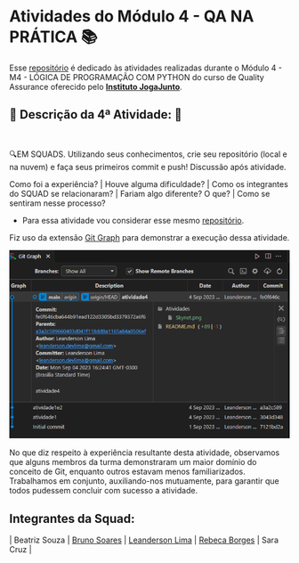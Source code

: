 # Atividades do Módulo 4 - QA NA PRÁTICA 📚

Esse [repositório](https://github.com/LeanDevLima/Squad02_M4) é dedicado às atividades realizadas durante o Módulo 4 - M4 - LÓGICA DE PROGRAMAÇÃO COM PYTHON do curso de Quality Assurance oferecido pelo [**Instituto JogaJunto**](https://www.jogajuntoinstituto.org/). 

## 🚀 Descrição da 4ª Atividade: 🌟
<br>

🔍EM SQUADS. Utilizando seus conhecimentos, crie seu repositório (local e na nuvem) e faça seus primeiros commit e push! Discussão após atividade. 

Como foi a experiência? | Houve alguma dificuldade? | Como os integrantes do SQUAD se relacionaram? | Fariam algo diferente? O que? | Como se sentiram nesse processo?

- Para essa atividade vou considerar esse mesmo [repositório](https://github.com/LeanDevLima/Squad02_M4).

Fiz uso da extensão [Git Graph](https://marketplace.visualstudio.com/items?itemName=mhutchie.git-graph) para demonstrar a execução dessa atividade.

<img src="atividade4.png">

<br>

No que diz respeito à experiência resultante desta atividade, observamos que alguns membros da turma demonstraram um maior domínio do conceito de Git, enquanto outros estavam menos familiarizados. Trabalhamos em conjunto, auxiliando-nos mutuamente, para garantir que todos pudessem concluir com sucesso a atividade.


## Integrantes da Squad:

| Beatriz Souza  | [Bruno Soares](https://www.linkedin.com/in/bruno-soaresdev/)  | [Leanderson Lima](https://www.linkedin.com/in/leanderson-dias-de-lima/) | [Rebeca Borges](https://www.linkedin.com/in/rebecaborgess/) | Sara Cruz | 